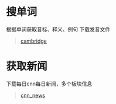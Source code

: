 # 搜单词
根据单词获取音标、释义、例句
下载发音文件
>[cambridge](code/python/cambridge)

# 获取新闻
下载每日cnn每日新闻，多个板块信息
>[cnn_news](code/python/cnn_news)